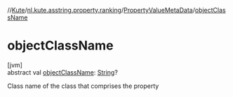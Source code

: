//[Kute](../../../index.md)/[nl.kute.asstring.property.ranking](../index.md)/[PropertyValueMetaData](index.md)/[objectClassName](object-class-name.md)

# objectClassName

[jvm]\
abstract val [objectClassName](object-class-name.md): [String](https://kotlinlang.org/api/latest/jvm/stdlib/kotlin/-string/index.html)?

Class name of the class that comprises the property
